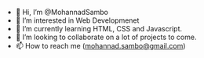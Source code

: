 - 👋 Hi, I’m @MohannadSambo
- 👀 I’m interested in Web Developmenet
- 🌱 I’m currently learning HTML, CSS and Javascript.
- 💞️ I’m looking to collaborate on a lot of projects to come.
- 📫 How to reach me (mohannad.sambo@gmail.com)

<!---
MohannadSambo/MohannadSambo is a ✨ special ✨ repository because its `README.md` (this file) appears on your GitHub profile.
You can click the Preview link to take a look at your changes.
--->

